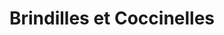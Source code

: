 ---
title: "Brindilles et Coccinelles"
url: /mesanger/brindilles-et-coccinelles/
shop: fleuriste
---